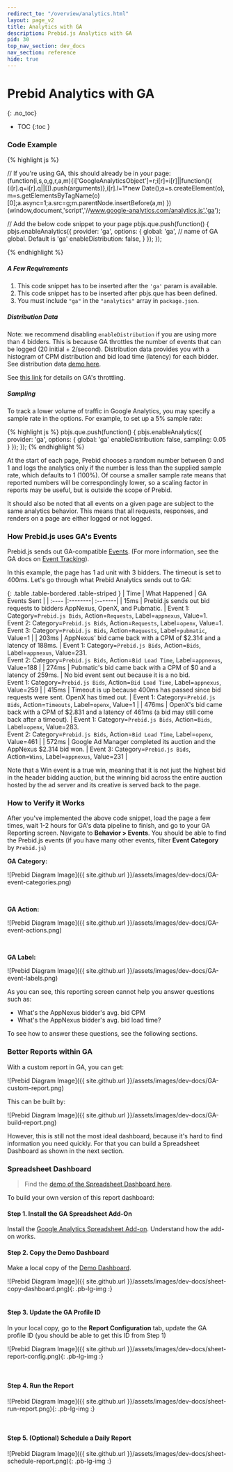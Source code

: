 ```yaml
---
redirect_to: "/overview/analytics.html"
layout: page_v2
title: Analytics with GA
description: Prebid.js Analytics with GA
pid: 30
top_nav_section: dev_docs
nav_section: reference
hide: true
---
```




# Prebid Analytics with GA
{: .no_toc}

* TOC
{:toc }

### Code Example

{% highlight js %}

// If you're using GA, this should already be in your page:
(function(i,s,o,g,r,a,m){i['GoogleAnalyticsObject']=r;i[r]=i[r]||function(){
(i[r].q=i[r].q||[]).push(arguments)},i[r].l=1*new Date();a=s.createElement(o),
m=s.getElementsByTagName(o)[0];a.async=1;a.src=g;m.parentNode.insertBefore(a,m)
})(window,document,'script','//www.google-analytics.com/analytics.js','ga');

// Add the below code snippet to your page
pbjs.que.push(function() {
    pbjs.enableAnalytics({
        provider: 'ga',
        options: {
            global: 'ga', // <string> name of GA global. Default is 'ga'
            enableDistribution: false,
        }
    });
});

{% endhighlight %}

##### A Few Requirements

1. This code snippet has to be inserted after the `'ga'` param is available.
2. This code snippet has to be inserted after pbjs.que has been defined.
3. You must include `"ga"` in the `"analytics"` array in `package.json`.

##### Distribution Data

Note: we recommend disabling `enableDistribution` if you are using more than 4 bidders. This is because GA throttles the number of events that can be logged (20 initial + 2/second). Distribution data provides you with a histogram of CPM distribution and bid load time (latency) for each bidder. See distribution data [demo here](/blog/header-bidding-analytics-coming-soon/#histogram-analysis-of-latency-and-cpm-distribution).

See [this link](https://developers.google.com/analytics/devguides/collection/protocol/v1/limits-quotas) for details on GA's throttling.

##### Sampling

To track a lower volume of traffic in Google Analytics, you may specify a sample rate in the options. For example, to set up a 5% sample rate:

{% highlight js %}
pbjs.que.push(function() {
    pbjs.enableAnalytics({
        provider: 'ga',
        options: {
            global: 'ga'
            enableDistribution: false,
            sampling: 0.05
        }
    });
});
{% endhighlight %}

At the start of each page, Prebid chooses a random number between 0 and 1 
and logs the analytics only if the number is less than the supplied sample rate, which defaults to 1 (100%).
Of course a smaller sample rate means that reported numbers will be correspondingly lower, so a scaling factor in reports may be useful, but is outside the scope of Prebid.

It should also be noted that all events on a given page are subject to the same analytics behavior. This means that all requests, responses, and renders on a page are either logged or not logged.

### How Prebid.js uses GA's Events

Prebid.js sends out GA-compatible [Events](https://support.google.com/analytics/answer/1033068). (For more information, see the GA docs on [Event Tracking](https://developers.google.com/analytics/devguides/collection/analyticsjs/events)).

In this example, the page has 1 ad unit with 3 bidders. The timeout is set to 400ms. Let's go through what Prebid Analytics sends out to GA:

{: .table .table-bordered .table-striped }
|	Time |	What Happened 	|	 GA Events Sent |
| :----  |:--------| :-------|
|	15ms |	Prebid.js sends out bid requests to bidders AppNexus, OpenX, and Pubmatic. | Event 1: Category=`Prebid.js Bids`, Action=`Requests`, Label=`appnexus`, Value=1.<br>Event 2: Category=`Prebid.js Bids`, Action=`Requests`, Label=`openx`, Value=1.<br>Event 3: Category=`Prebid.js Bids`, Action=`Requests`, Label=`pubmatic`, Value=1 |
|	203ms |	AppNexus' bid came back with a CPM of $2.314 and a latency of 188ms. |	Event 1: Category=`Prebid.js Bids`, Action=`Bids`, Label=`appnexus`, Value=231.<br>Event 2: Category=`Prebid.js Bids`, Action=`Bid Load Time`, Label=`appnexus`, Value=188 |
|	274ms |	Pubmatic's bid came back with a CPM of $0 and a latency of 259ms. |	No bid event sent out because it is a no bid. <br> Event 1: Category=`Prebid.js Bids`, Action=`Bid Load Time`, Label=`appnexus`, Value=259 |
| 415ms | Timeout is up because 400ms has passed since bid requests were sent. OpenX has timed out. | Event 1: Category=`Prebid.js Bids`, Action=`Timeouts`, Label=`openx`, Value=1 |
| 476ms | OpenX's bid came back with a CPM of $2.831 and a latency of 461ms (a bid may still come back after a timeout). | Event 1: Category=`Prebid.js Bids`, Action=`Bids`, Label=`openx`, Value=283. <br> Event 2: Category=`Prebid.js Bids`, Action=`Bid Load Time`, Label=`openx`, Value=461 |
| 572ms | Google Ad Manager completed its auction and the AppNexus $2.314 bid won. | Event 3: Category=`Prebid.js Bids`, Action=`Wins`, Label=`appnexus`, Value=231 |


Note that a Win event is a true win, meaning that it is not just the highest bid in the header bidding auction, but the winning bid across the entire auction hosted by the ad server and its creative is served back to the page.

### How to Verify it Works

After you've implemented the above code snippet, load the page a few times, wait 1-2 hours for GA's data pipeline to finish, and go to your GA Reporting screen. Navigate to **Behavior > Events**. You should be able to find the Prebid.js events (if you have many other events, filter **Event Category** by `Prebid.js`)

**GA Category:**

![Prebid Diagram Image]({{ site.github.url }}/assets/images/dev-docs/GA-event-categories.png)

<br>

**GA Action:**

![Prebid Diagram Image]({{ site.github.url }}/assets/images/dev-docs/GA-event-actions.png)

<br>

**GA Label:**

![Prebid Diagram Image]({{ site.github.url }}/assets/images/dev-docs/GA-event-labels.png)

As you can see, this reporting screen cannot help you answer questions such as: 

+ What's the AppNexus bidder's avg. bid CPM
+ What's the AppNexus bidder's avg. bid load time?

To see how to answer these questions, see the following sections.

### Better Reports within GA

With a custom report in GA, you can get: 

![Prebid Diagram Image]({{ site.github.url }}/assets/images/dev-docs/GA-custom-report.png)

This can be built by:

![Prebid Diagram Image]({{ site.github.url }}/assets/images/dev-docs/GA-build-report.png)

However, this is still not the most ideal dashboard, because it's hard to find information you need quickly. For that you can build a Spreadsheet Dashboard as shown in the next section.

### Spreadsheet Dashboard

> Find the [demo of the Spreadsheet Dashboard here](https://docs.google.com/spreadsheets/d/11czzvF5wczKoWGMrGgz0NFEOM7wsnAISbp_MpmGzogU/edit?usp=sharing).

To build your own version of this report dashboard:

#### Step 1. Install the GA Spreadsheet Add-On

Install the [Google Analytics Spreadsheet Add-on](https://developers.google.com/analytics/solutions/google-analytics-spreadsheet-add-on?hl=en). Understand how the add-on works.

#### Step 2. Copy the Demo Dashboard

Make a local copy of the [Demo Dashboard](https://docs.google.com/spreadsheets/d/11czzvF5wczKoWGMrGgz0NFEOM7wsnAISbp_MpmGzogU/edit?usp=sharing).

![Prebid Diagram Image]({{ site.github.url }}/assets/images/dev-docs/sheet-copy-dashboard.png){: .pb-lg-img :}
<br>
<br>

#### Step 3. Update the GA Profile ID

In your local copy, go to the **Report Configuration** tab, update the GA profile ID (you should be able to get this ID from Step 1)

![Prebid Diagram Image]({{ site.github.url }}/assets/images/dev-docs/sheet-report-config.png){: .pb-lg-img :}

<br>

#### Step 4. Run the Report

![Prebid Diagram Image]({{ site.github.url }}/assets/images/dev-docs/sheet-run-report.png){: .pb-lg-img :}

<br>

#### Step 5. (Optional) Schedule a Daily Report

![Prebid Diagram Image]({{ site.github.url }}/assets/images/dev-docs/sheet-schedule-report.png){: .pb-lg-img :}


